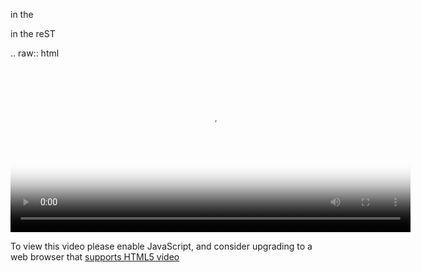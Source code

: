 in the <head> </head>

<link href="//vjs.zencdn.net/4.9/video-js.css" rel="stylesheet">
<script src="//vjs.zencdn.net/4.9/video.js"></script>

in the reST


.. raw:: html

<video id="example_video_1" class="video-js vjs-default-skin"
  controls preload="auto" width="640" height="264"
  poster="/videos/file1.png"
  data-setup='{"example_option":true}'>
 <source src="/videos/file1.mp4" type='video/mp4' />
 <source src="/videos/file1.webm" type='video/webm' />
 <source src="/videos/file1.ogg" type='video/ogg' />
 <p class="vjs-no-js">To view this video please enable JavaScript, and consider upgrading to a web browser that <a href="http://videojs.com/html5-video-support/" target="_blank">supports HTML5 video</a></p>
</video>